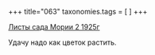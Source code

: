 +++
title="063"
taxonomies.tags = [
]
+++


[Листы сада Мории 2 1925г](/agni/1925)




Удачу надо как цветок растить.   


